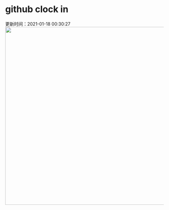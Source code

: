 # github clock in
更新时间：2021-01-18 00:30:27
 <img style="-webkit-user-select: none;margin: auto;cursor: zoom-in;" src="https://cn.bing.com/th?id=OHR.FichtelbergWinter_ZH-CN9274877146_1920x1080.jpg&rf=LaDigue_1920x1080.jpg&pid=hp" width="1004" height="564"> 